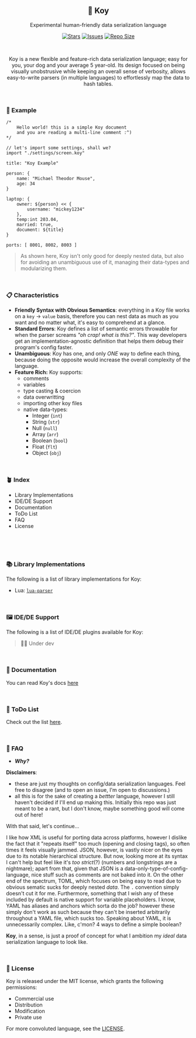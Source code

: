 <p align="center">
  <h2 align="center">🎏 Koy</h2>
</p>

<p align="center">
	Experimental human-friendly data serialization language
</p>

<p align="center">
	<a href="https://github.com/Pocco81/koy-lang/stargazers">
		<img alt="Stars" src="https://img.shields.io/github/stars/Pocco81/koy-lang?style=for-the-badge&logo=starship&color=C9CBFF&logoColor=D9E0EE&labelColor=302D41"></a>
	<a href="https://github.com/Pocco81/koy-lang/issues">
		<img alt="Issues" src="https://img.shields.io/github/issues/Pocco81/koy-lang?style=for-the-badge&logo=bilibili&color=F5E0DC&logoColor=D9E0EE&labelColor=302D41"></a>
	<a href="https://github.com/Pocco81/koy-lang">
		<img alt="Repo Size" src="https://img.shields.io/github/repo-size/Pocco81/koy-lang?color=%23DDB6F2&label=SIZE&logo=codesandbox&style=for-the-badge&logoColor=D9E0EE&labelColor=302D41"/></a>
</p>

&nbsp;

<p align="center">
	Koy is a new flexible and feature-rich data serialization language; easy for you, your dog and your average 5 year-old. Its design focused on being visually unobstrusive while keeping an overall sense of verbosity, allows easy-to-write parsers (in multiple languages) to effortlessly map the data to hash tables.
</p>

&nbsp;

### 🐣 Example

```koy
/*
	Hello world! this is a simple Koy document
	and you are reading a multi-line comment :^)
*/

// let's import some settings, shall we?
import "./settings/screen.koy"

title: "Koy Example"

person: {
	name: "Michael Theodor Mouse",
	age: 34
}

laptop: {
	owner: ${person} << {
		username: "mickey1234"
	},
	temp:int 203.04,
	married: true,
	document: ${title}
}

ports: [ 8001, 8002, 8003 ]
```

> As shown here, Koy isn't only good for deeply nested data, but also for avoiding an unambiguous use of it, managing their data-types and modularizing them.

&nbsp;

### 📋 Characteristics

-   **Friendly Syntax with Obvious Semantics**: everything in a Koy file works on a `key` -> `value` basis, therefore you can nest data as much as you want and no matter what, it's easy to comprehend at a glance.
-   **Standard Errors**: Koy defines a list of semantic errors throwable for when the parser screams _"oh crap! what is this?"_. This way developers get an implementation-agnostic definition that helps them debug their program's config faster.
-   **Unambiguous**: Koy has one, and only _ONE_ way to define each thing, because doing the opposite would increase the overall complexity of the language.
-   **Feature Rich:** Koy supports:
    -   comments
    -   variables
    -   type casting & coercion
    -   data overwritting
    -   importing other koy files
    -   native data-types:
        -   Integer (`int`)
        -   String (`str`)
        -   Null (`null`)
        -   Array (`arr`)
        -   Boolean (`bool`)
        -   Float (`flt`)
        -   Object (`obj`)

&nbsp;

### 🪴 Index

+ Library Implementations
+ IDE/DE Support
+ Documentation
+ ToDo List
+ FAQ
+ License

&nbsp;

&nbsp;

### 📚 Library Implementations

The following is a list of library implementations for Koy: 

- Lua: [`lua-parser`](https://github.com/Pocco81/koy-lang/tree/main/parsers/lua-parser)

&nbsp;

### 🖼️ IDE/DE Support

The following is a list of IDE/DE plugins available for Koy:

> 👷🛑 Under dev

&nbsp;

### 🎁 Documentation

You can read Koy's docs [here](https://github.com/Pocco81/koy-lang/tree/main/docs)

&nbsp;

### 🧻 ToDo List

Check out the list [here](https://github.com/Pocco81/koy-lang/projects/1).

&nbsp;

### 🙋 FAQ

-   _**Why?**_

**Disclaimers**:

-   these are just my thoughts on config/data serialization languages. Feel free to disagree (and to open an issue, I'm open to discussions.)
-   all this is for the sake of creating a _bettter_ language, however I still haven't decided if I'll end up making this. Initially this repo was just meant to be a rant, but I don't know, maybe something good will come out of here!

With that said, let's continue...

I like how XML is useful for porting data across platforms, however I dislike the fact that it "repeats itself" too much (opening and closing tags), so often times it feels visually jammed. JSON, however, is vastly nicer on the eyes due to its notable hierarchical structure. But now, looking more at its syntax I can't help but feel like it's _too strict_(?) (numbers and longstrings are a nightmare); apart from that, given that JSON is a data-only-type-of-config-language, nice stuff such as comments are not baked into it. On the other end of the spectrum, TOML, which focuses on being easy to read due to obvious sematic sucks for deeply nested _data_. The `.` convention simply doesn't cut it for me. Furthermore, something that I wish any of these included by default is native support for variable placeholders. I know, YAML has aliases and anchors which sorta do the job? however these simply don't work as such because they can't be inserted arbitrarily throughout a YAML file, which sucks too. Speaking about YAML, it is unnecessarily complex. Like, c'mon? 4 ways to define a simple boolean?

**Koy**, in a sense, is just a proof of concept for what I ambition my _ideal_ data serialization language to look like.

&nbsp;

### 📜 License

Koy is released under the MIT license, which grants the following permissions:

-   Commercial use
-   Distribution
-   Modification
-   Private use

For more convoluted language, see the [LICENSE](https://github.com/koy-lang/koy-lang/blob/main/LICENSE).

&nbsp;
